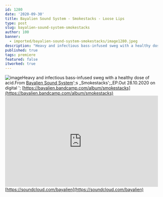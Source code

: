 ```yaml
---
id: 1280
date: '2020-09-30'
title: Bayalien Sound System - Smokestacks - Loose Lips
type: post
slug: bayalien-sound-system-smokestacks
author: 100
banner:
  - imported/bayalien-sound-system-smokestacks/image1280.jpeg
description: "Heavy and infectious bass-infused sweg with a healthy dose of acid. From Bayalien Sound System's Smokestacks\_EP. Out 28.10.2020 on digital – https://bayalien.bandcamp.com/album/smokestacks https://soundcloud.com/bayalien [...]Read More..."
published: true
tags: premiere
featured: false
itworked: true
---
```

![image](../imported/bayalien-sound-system-smokestacks/image1280.jpeg)Heavy and infectious bass-infused sweg with a healthy dose of acid.From [Bayalien Sound System](https://bayalien.bandcamp.com/)';s _Smokestacks';_EP.Out 28.10.2020 on digital '; [https://bayalien.bandcamp.com/album/smokestacks](https://bayalien.bandcamp.com/album/smokestacks)  
[](https://soundcloud.com/bayalien)<iframe width='100%' height='300' scrolling='no' frameborder='no' allow='autoplay' src='https://w.soundcloud.com/player/?url=https%3A//api.soundcloud.com/tracks/902379007&color=%23ff5500&auto_play=false&hide_related=false&show_comments=true&show_user=true&show_reposts=false&show_teaser=true'></iframe>[https://soundcloud.com/bayalien](https://soundcloud.com/bayalien)